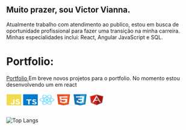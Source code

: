 ## Muito prazer, sou Victor Vianna.
 

Atualmente trabalho com atendimento ao publico, estou em busca de oportunidade profissional para fazer uma transição na minha carreira. Minhas especialidades inclui: React, Angular JavaScript e SQL.
  <h1>Portfolio:</h1>
 <a href="https://vtvianna.github.io/portfoliosite">Portfolio </a>
 <a>Em breve novos projetos para o portfolio. No momento estou desenvolvendo um em react</a>
<div style="display: inline_block"><br>
  <img align="center" alt="Rafa-Js" height="30" width="40" src="https://raw.githubusercontent.com/devicons/devicon/master/icons/javascript/javascript-plain.svg">
  <img align="center" alt="Rafa-Ts" height="30" width="40" src="https://raw.githubusercontent.com/devicons/devicon/master/icons/typescript/typescript-plain.svg">
  <img align="center" alt="Rafa-React" height="30" width="40" src="https://raw.githubusercontent.com/devicons/devicon/master/icons/react/react-original.svg">
  <img align="center" alt="Rafa-HTML" height="30" width="40" src="https://raw.githubusercontent.com/devicons/devicon/master/icons/html5/html5-original.svg">
  <img align="center" alt="Rafa-CSS" height="30" width="40" src="https://raw.githubusercontent.com/devicons/devicon/master/icons/css3/css3-original.svg">
  <img align="center" alt="Angular" height="30" width="40" src="https://raw.githubusercontent.com/devicons/devicon/master/icons/angularjs/angularjs-original.svg">
</div>
<br>

![Top Langs](https://github-readme-stats.vercel.app/api/top-langs/?username=anuraghazra&layout=compact)









